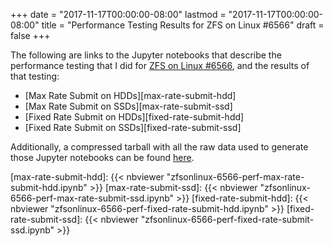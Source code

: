 +++
date = "2017-11-17T00:00:00-08:00"
lastmod = "2017-11-17T00:00:00-08:00"
title = "Performance Testing Results for ZFS on Linux #6566"
draft = false
+++

The following are links to the Jupyter notebooks that describe the
performance testing that I did for [ZFS on Linux #6566][pr], and the
results of that testing:

 - [Max Rate Submit on HDDs][max-rate-submit-hdd]
 - [Max Rate Submit on SSDs][max-rate-submit-ssd]
 - [Fixed Rate Submit on HDDs][fixed-rate-submit-hdd]
 - [Fixed Rate Submit on SSDs][fixed-rate-submit-ssd]

Additionally, a compressed tarball with all the raw data used to
generate those Jupyter notebooks can be found [here][tarball].

[pr]: https://github.com/zfsonlinux/zfs/pull/6566
[tarball]: zfsonlinux-6566-perf.tar.xz
[max-rate-submit-hdd]: {{< nbviewer "zfsonlinux-6566-perf-max-rate-submit-hdd.ipynb" >}}
[max-rate-submit-ssd]: {{< nbviewer "zfsonlinux-6566-perf-max-rate-submit-ssd.ipynb" >}}
[fixed-rate-submit-hdd]: {{< nbviewer "zfsonlinux-6566-perf-fixed-rate-submit-hdd.ipynb" >}}
[fixed-rate-submit-ssd]: {{< nbviewer "zfsonlinux-6566-perf-fixed-rate-submit-ssd.ipynb" >}}
